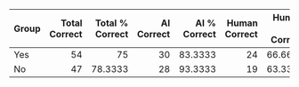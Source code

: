 | Group   |   Total Correct |   Total % Correct |   AI Correct |   AI % Correct |   Human Correct |   Human % Correct |
|:--------|----------------:|------------------:|-------------:|---------------:|----------------:|------------------:|
| Yes     |              54 |           75      |           30 |        83.3333 |              24 |           66.6667 |
| No      |              47 |           78.3333 |           28 |        93.3333 |              19 |           63.3333 |